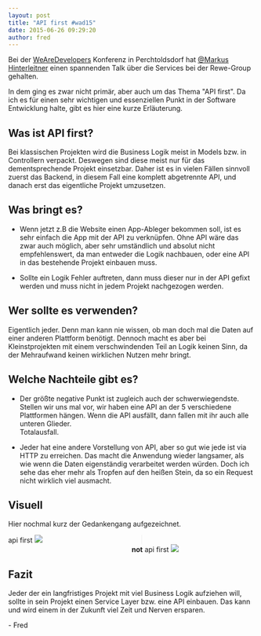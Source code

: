 ```yaml
---
layout: post
title: "API first #wad15"
date: 2015-06-26 09:29:20
author: fred
---
```

Bei der [WeAreDevelopers](http://wearedevelopers.org) Konferenz in Perchtoldsdorf hat [@Markus Hinterleitner](https://twitter.com/mhinterleitner) einen spannenden Talk über die Services bei der Rewe-Group gehalten.

In dem ging es zwar nicht primär, aber auch um das Thema "API first". Da ich es für einen sehr wichtigen und essenziellen Punkt in der Software Entwicklung halte, gibt es hier eine kurze Erläuterung.

<!--more-->

## Was ist API first?
Bei klassischen Projekten wird die Business Logik meist in Models bzw. in Controllern verpackt. Deswegen sind diese meist nur für das dementsprechende Projekt einsetzbar. Daher ist es in vielen Fällen sinnvoll zuerst das Backend, in diesem Fall eine komplett abgetrennte API, und danach erst das eigentliche Projekt umzusetzen.


## Was bringt es?
* Wenn jetzt z.B die Website einen App-Ableger bekommen soll, ist es sehr einfach die App mit der API zu verknüpfen. Ohne API wäre das zwar auch möglich, aber sehr umständlich und absolut nicht empfehlenswert, da man entweder die Logik nachbauen, oder eine API in das bestehende Projekt einbauen muss.

* Sollte ein Logik Fehler auftreten, dann muss dieser nur in der API gefixt werden und muss nicht in jedem Projekt nachgezogen werden.


## Wer sollte es verwenden?
Eigentlich jeder. Denn man kann nie wissen, ob man doch mal die Daten auf einer anderen Plattform benötigt.
Dennoch macht es aber bei Kleinstprojekten mit einem verschwindenden Teil an Logik  keinen Sinn, da der Mehraufwand keinen wirklichen Nutzen mehr bringt.


## Welche Nachteile gibt es?
* Der größte negative Punkt  ist zugleich auch der schwerwiegendste. Stellen wir uns mal vor, wir haben eine API an der 5 verschiedene Plattformen hängen. Wenn die API ausfällt, dann fallen mit ihr auch alle unteren Glieder.  
<i class="i-arrow-right"></i> Totalausfall.

* Jeder hat eine andere Vorstellung von API, aber so gut wie jede ist via HTTP zu erreichen. Das macht die Anwendung wieder langsamer, als wie wenn die Daten eigenständig verarbeitet werden würden. Doch ich sehe das eher mehr als Tropfen auf den heißen Stein, da so ein Request nicht wirklich viel ausmacht.

## Visuell
Hier nochmal kurz der Gedankengang aufgezeichnet.

<div>
<div style="float: left; width: 50%; border-right: 1px solid #efefef; padding-right: 20px">
api first
<img src="//kcdn.at/dev-blog/images/api-first/Unbenannte Zeichnung.png" style="" />
</div>
<div style="float: right; width: 50%; padding-left: 20px;">
<b>not</b> api first
<img src="//kcdn.at/dev-blog/images/api-first/Unbenannte Zasdasdeichnung.png"  />

</div>
<div style="clear: both" ></div>
</div>

## Fazit

Jeder der ein langfristiges Projekt mit viel Business Logik aufziehen will, sollte in sein Projekt einen Service Layer bzw. eine API einbauen. Das kann und wird einem in der Zukunft viel Zeit und Nerven ersparen.

<span>-</span> Fred
